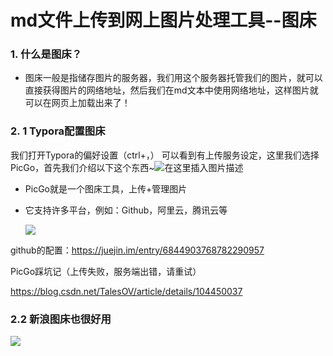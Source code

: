 # md文件上传到网上图片处理工具--图床

### **1. 什么是图床？**

- 图床一般是指储存图片的服务器，我们用这个服务器托管我们的图片，就可以直接获得图片的网络地址，然后我们在md文本中使用网络地址，这样图片就可以在网页上加载出来了！

### 2. 1 Typora配置图床

我们打开Typora的偏好设置（ctrl+，） 可以看到有上传服务设定，这里我们选择PicGo，首先我们介绍以下这个东西~![在这里插入图片描述](https://img-blog.csdnimg.cn/20200630165259452.png?x-oss-process=image/watermark,type_ZmFuZ3poZW5naGVpdGk,shadow_10,text_aHR0cHM6Ly9ibG9nLmNzZG4ubmV0L3FxXzQ1MTczNDA0,size_16,color_FFFFFF,t_70)

- PicGo就是一个图床工具，上传+管理图片

- 它支持许多平台，例如：Github，阿里云，腾讯云等

  ![](https://tvax2.sinaimg.cn/large/005IQUPRly1gjntc3w69ej30wr0ikmy3.jpg)

github的配置：https://juejin.im/entry/6844903768782290957

PicGo踩坑记（上传失败，服务端出错，请重试）

https://blog.csdn.net/TalesOV/article/details/104450037

### 2.2 新浪图床也很好用

![](https://tva4.sinaimg.cn/large/005IQUPRly1gjnswt9ifzj30yr0g63zl.jpg)